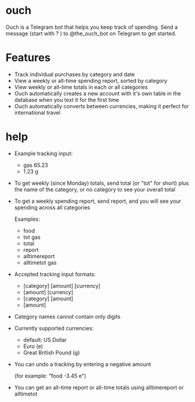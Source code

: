 # ouch
Ouch is a Telegram bot that helps you keep track of spending.  Send a message (start with ? ) to @the_ouch_bot on Telegram to get started.
# Features
- Track individual purchases by category and date
- View a weekly or all-time spending report, sorted by category
- View weekly or all-time totals in each or all categories
- Ouch automatically creates a new account with it's own table in the database when you text it for the first time
- Ouch automatically converts between currencies, making it perfect for international travel

# help
* Example tracking input:
    - gas 65.23
    - 1.23 g
* To get weekly (since Monday) totals, send total (or "tot" for short) plus the name of the category, or no category to see your overall total
* To get a weekly spending report, send report, and you will see your spending across all categories
    
    Examples:
    - food 
    - tot gas
    - total
    - report
    - alltimereport
    - alltimetot gas
* Accepted tracking input formats:
   * [category] [amount] [currency]
   * [amount] [currency]
   * [category] [amount]
   * [amount] 
* Category names cannot contain only digits 
* Currently supported currencies: 
    - default: US Dollar
    - Euro (e)
    - Great British Pound (g)
* You can undo a tracking by entering a negative amount

    (for example: "food -3.45 e")
* You can get an all-time report or all-time totals using alltimereport or alltimetot
